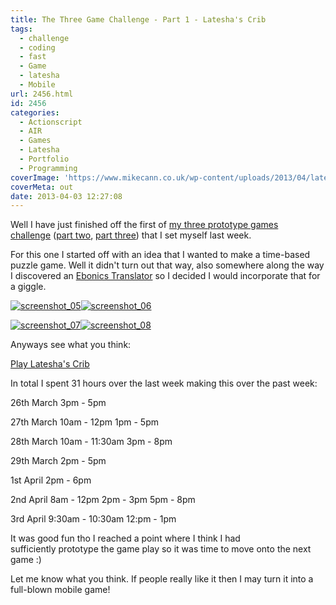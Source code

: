 ```yaml
---
title: The Three Game Challenge - Part 1 - Latesha's Crib
tags:
  - challenge
  - coding
  - fast
  - Game
  - latesha
  - Mobile
url: 2456.html
id: 2456
categories:
  - Actionscript
  - AIR
  - Games
  - Latesha
  - Portfolio
  - Programming
coverImage: 'https://www.mikecann.co.uk/wp-content/uploads/2013/04/lateesh.png'
coverMeta: out
date: 2013-04-03 12:27:08
---
```


Well I have just finished off the first of [my three prototype games challenge](https://mikecann.co.uk/personal-project/the-three-game-challenge/) ([part two](https://mikecann.co.uk/personal-project/the-three-game-challenge-part-2-a-cunning-plan/), [part three](https://mikecann.co.uk/personal-project/the-three-game-challenge-part-3-the-family-jewels/)) that I set myself last week.

<!-- more -->

For this one I started off with an idea that I wanted to make a time-based puzzle game. Well it didn't turn out that way, also somewhere along the way I discovered an [Ebonics Translator](https://joel.net/EBONICS/Translator) so I decided I would incorporate that for a giggle.

[![screenshot_05](https://mikecann.co.uk/wp-content/uploads/2013/04/screenshot_05-300x226.png)](https://mikecann.co.uk/wp-content/uploads/2013/04/screenshot_05.png)[![screenshot_06](https://mikecann.co.uk/wp-content/uploads/2013/04/screenshot_06-300x225.png)](https://mikecann.co.uk/wp-content/uploads/2013/04/screenshot_06.png)

[![screenshot_07](https://mikecann.co.uk/wp-content/uploads/2013/04/screenshot_07-300x226.png)](https://mikecann.co.uk/wp-content/uploads/2013/04/screenshot_07.png)[![screenshot_08](https://mikecann.co.uk/wp-content/uploads/2013/04/screenshot_08-300x226.png)](https://mikecann.co.uk/wp-content/uploads/2013/04/screenshot_08.png)

Anyways see what you think:

[Play Latesha's Crib](https://mikecann.co.uk/projects/latesha)

In total I spent 31 hours over the last week making this over the past week:

26th March
3pm - 5pm

27th March
10am - 12pm
1pm - 5pm

28th March
10am - 11:30am
3pm - 8pm

29th March
2pm - 5pm

1st April
2pm - 6pm

2nd April
8am - 12pm
2pm - 3pm
5pm - 8pm

3rd April
9:30am - 10:30am
12:pm - 1pm

It was good fun tho I reached a point where I think I had sufficiently prototype the game play so it was time to move onto the next game :)

Let me know what you think. If people really like it then I may turn it into a full-blown mobile game!